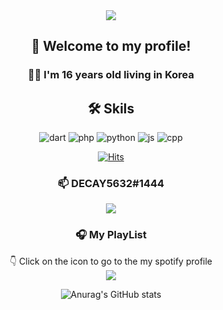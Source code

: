 <div align=center>
<img src="https://capsule-render.vercel.app/api?type=Venom&color=auto&height=120&section=header&text=DECAY5632&fontSize=70" />

## 👋 Welcome to my profile!<br/>
### 👨‍🎓 I'm 16 years old living in Korea

## 🛠 Skils 
![dart](https://img.shields.io/badge/Dart-0175C2?style=for-the-badge&logo=dart&logoColor=white)
![php](https://img.shields.io/badge/PHP-777BB4?style=for-the-badge&logo=php&logoColor=white)
![python](https://img.shields.io/badge/Python-3776AB?style=for-the-badge&logo=python&logoColor=white)
![js](https://img.shields.io/badge/JavaScript-F7DF1E?style=for-the-badge&logo=JavaScript&logoColor=white)
![cpp](https://img.shields.io/badge/C%2B%2B-00599C?style=for-the-badge&logo=c%2B%2B&logoColor=white)

[![Hits](https://hits.seeyoufarm.com/api/count/incr/badge.svg?url=https%3A%2F%2Fgithub.com%2Fgjbae1212%2Fhit-counter&count_bg=%23FD985D&title_bg=%23000000&icon=github.svg&icon_color=%23FFFFFF&title=Hits&edge_flat=false)](https://hits.seeyoufarm.com)

### 📫 DECAY5632#1444
<p>
  <img src="https://img.shields.io/badge/Discord-5865F2?style=flat&logo=Discord&logoColor=white"/>
</p>

### 🎧 My PlayList
<p>
  👇 Click on the icon to go to the my spotify profile<br/>
  <a href="https://open.spotify.com/user/31hvg52huo4nyayhhepwumt47x3q?si=210071b25dd0442e" target="_blank"><img src="https://img.shields.io/badge/Spotify-1DB954?style=flat&logo=Spotify&logoColor=white"/></a>
</p>

![Anurag's GitHub stats](https://github-readme-stats.vercel.app/api?username=DECAY5632&show_icons=true&theme=dark)
<div/>

<!--
**DECAY5632/DECAY5632** is a ✨ _special_ ✨ repository because its `README.md` (this file) appears on your GitHub profile.

Here are some ideas to get you started:

- 🔭 I’m currently working on ...
- 🌱 I’m currently learning ...
- 👯 I’m looking to collaborate on ...
- 🤔 I’m looking for help with ...
- 💬 Ask me about ...
- 📫 How to reach me: ...
- 😄 Pronouns: ...
- ⚡ Fun fact: ...
-->
